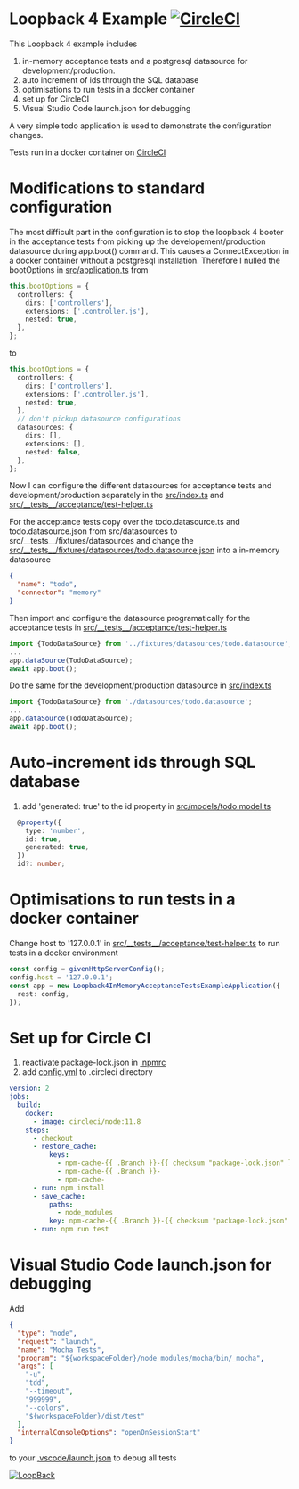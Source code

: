 # Loopback 4 Example [![CircleCI](https://circleci.com/gh/mathiasarens/loopback4-acceptance-tests-with-in-memory-sql-database-docker-example.svg?style=svg)](https://circleci.com/gh/mathiasarens/loopback4-acceptance-tests-with-in-memory-sql-database-docker-example)

This Loopback 4 example includes

1. in-memory acceptance tests and a postgresql datasource for development/production.
2. auto increment of ids through the SQL database
3. optimisations to run tests in a docker container
4. set up for CircleCI
5. Visual Studio Code launch.json for debugging

A very simple todo application is used to demonstrate the configuration changes.

Tests run in a docker container on [CircleCI](https://circleci.com/gh/mathiasarens/loopback4-acceptance-tests-with-in-memory-sql-database-docker-example)

# Modifications to standard configuration

The most difficult part in the configuration is to stop the loopback 4 booter in the acceptance tests from picking up the developement/production datasource during app.boot() command. This causes a ConnectException in a docker container without a postgresql installation.
Therefore I nulled the bootOptions in [src/application.ts](https://github.com/mathiasarens/loopback4-acceptance-tests-with-in-memory-sql-database-docker-example/blob/master/src/application.ts) from

```typescript
this.bootOptions = {
  controllers: {
    dirs: ['controllers'],
    extensions: ['.controller.js'],
    nested: true,
  },
};
```

to

```typescript
this.bootOptions = {
  controllers: {
    dirs: ['controllers'],
    extensions: ['.controller.js'],
    nested: true,
  },
  // don't pickup datasource configurations
  datasources: {
    dirs: [],
    extensions: [],
    nested: false,
  },
};
```

Now I can configure the different datasources for acceptance tests and development/production separately in the [src/index.ts](https://github.com/mathiasarens/loopback4-acceptance-tests-with-in-memory-sql-database-docker-example/blob/master/src/index.ts) and [src/\_\_tests\_\_/acceptance/test-helper.ts](https://github.com/mathiasarens/loopback4-acceptance-tests-with-in-memory-sql-database-docker-example/blob/master/src/__tests__/acceptance/test-helper.ts)

For the acceptance tests copy over the todo.datasource.ts and todo.datasource.json from src/datasources to src/\_\_tests\_\_/fixtures/datasources and change the [src/\_\_tests\_\_/fixtures/datasources/todo.datasource.json](https://github.com/mathiasarens/loopback4-acceptance-tests-with-in-memory-sql-database-docker-example/blob/master/src/__tests__/fixtures/datasources/todo.datasource.json) into a in-memory datasource

```json
{
  "name": "todo",
  "connector": "memory"
}
```

Then import and configure the datasource programatically for the acceptance tests in [src/\_\_tests\_\_/acceptance/test-helper.ts](https://github.com/mathiasarens/loopback4-acceptance-tests-with-in-memory-sql-database-docker-example/blob/master/src/__tests__/acceptance/test-helper.ts)

```typescript
import {TodoDataSource} from '../fixtures/datasources/todo.datasource';
...
app.dataSource(TodoDataSource);
await app.boot();
```

Do the same for the development/production datasource in [src/index.ts](https://github.com/mathiasarens/loopback4-acceptance-tests-with-in-memory-sql-database-docker-example/blob/master/src/index.ts)

```typescript
import {TodoDataSource} from './datasources/todo.datasource';
...
app.dataSource(TodoDataSource);
await app.boot();
```

# Auto-increment ids through SQL database

1. add 'generated: true' to the id property in [src/models/todo.model.ts](https://github.com/mathiasarens/loopback4-acceptance-tests-with-in-memory-sql-database-docker-example/blob/master/src/models/todo.model.ts)

```typescript
  @property({
    type: 'number',
    id: true,
    generated: true,
  })
  id?: number;
```

# Optimisations to run tests in a docker container

Change host to '127.0.0.1' in
[src/\_\_tests\_\_/acceptance/test-helper.ts](https://github.com/mathiasarens/loopback4-acceptance-tests-with-in-memory-sql-database-docker-example/blob/master/src/__tests__/acceptance/test-helper.ts) to run tests in a docker environment

```typescript
const config = givenHttpServerConfig();
config.host = '127.0.0.1';
const app = new Loopback4InMemoryAcceptanceTestsExampleApplication({
  rest: config,
});
```

# Set up for Circle CI

1. reactivate package-lock.json in [.npmrc](https://github.com/mathiasarens/loopback4-acceptance-tests-with-in-memory-sql-database-docker-example/blob/master/.npmrc)
2. add [config.yml](https://github.com/mathiasarens/loopback4-acceptance-tests-with-in-memory-sql-database-docker-example/blob/master/.circleci/config.yml) to .circleci directory

```yaml
version: 2
jobs:
  build:
    docker:
      - image: circleci/node:11.8
    steps:
      - checkout
      - restore_cache:
          keys:
            - npm-cache-{{ .Branch }}-{{ checksum "package-lock.json" }}
            - npm-cache-{{ .Branch }}-
            - npm-cache-
      - run: npm install
      - save_cache:
          paths:
            - node_modules
          key: npm-cache-{{ .Branch }}-{{ checksum "package-lock.json" }}
      - run: npm run test
```

# Visual Studio Code launch.json for debugging

Add

```json
{
  "type": "node",
  "request": "launch",
  "name": "Mocha Tests",
  "program": "${workspaceFolder}/node_modules/mocha/bin/_mocha",
  "args": [
    "-u",
    "tdd",
    "--timeout",
    "999999",
    "--colors",
    "${workspaceFolder}/dist/test"
  ],
  "internalConsoleOptions": "openOnSessionStart"
}
```

to your [.vscode/launch.json](https://github.com/mathiasarens/loopback4-acceptance-tests-with-in-memory-sql-database-docker-example/blob/master/.vscode/launch.json) to debug all tests

[![LoopBack](<https://github.com/strongloop/loopback-next/raw/master/docs/site/imgs/branding/Powered-by-LoopBack-Badge-(blue)-@2x.png>)](http://loopback.io/)
